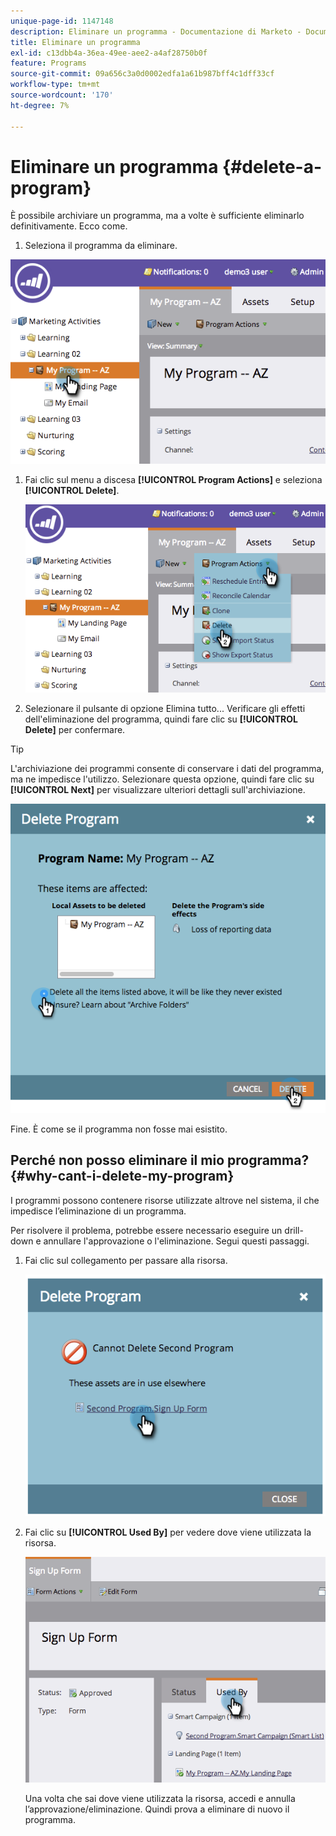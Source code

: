 ```yaml
---
unique-page-id: 1147148
description: Eliminare un programma - Documentazione di Marketo - Documentazione del prodotto
title: Eliminare un programma
exl-id: c13dbb4a-36ea-49ee-aee2-a4af28750b0f
feature: Programs
source-git-commit: 09a656c3a0d0002edfa1a61b987bff4c1dff33cf
workflow-type: tm+mt
source-wordcount: '170'
ht-degree: 7%

---
```


# Eliminare un programma {#delete-a-program}

È possibile archiviare un programma, ma a volte è sufficiente eliminarlo definitivamente. Ecco come.

1. Seleziona il programma da eliminare.

![](assets/image2014-9-23-15-3a40-3a57.png)

1. Fai clic sul menu a discesa **[!UICONTROL Program Actions]** e seleziona **[!UICONTROL Delete]**.

   ![](assets/image2014-9-23-15-3a41-3a11.png)

1. Selezionare il pulsante di opzione Elimina tutto... Verificare gli effetti dell&#39;eliminazione del programma, quindi fare clic su **[!UICONTROL Delete]** per confermare.

>[!TIP]
>
>L&#39;archiviazione dei programmi consente di conservare i dati del programma, ma ne impedisce l&#39;utilizzo. Selezionare questa opzione, quindi fare clic su **[!UICONTROL Next]** per visualizzare ulteriori dettagli sull&#39;archiviazione.

![](assets/2017-05-05-15-04-15.png)

Fine. È come se il programma non fosse mai esistito.

## Perché non posso eliminare il mio programma? {#why-cant-i-delete-my-program}

I programmi possono contenere risorse utilizzate altrove nel sistema, il che impedisce l’eliminazione di un programma.

Per risolvere il problema, potrebbe essere necessario eseguire un drill-down e annullare l&#39;approvazione o l&#39;eliminazione. Segui questi passaggi.

1. Fai clic sul collegamento per passare alla risorsa.

   ![](assets/image2014-9-23-15-3a42-3a10.png)

1. Fai clic su **[!UICONTROL Used By]** per vedere dove viene utilizzata la risorsa.

   ![](assets/image2014-9-23-15-3a42-3a57.png)

   Una volta che sai dove viene utilizzata la risorsa, accedi e annulla l’approvazione/eliminazione. Quindi prova a eliminare di nuovo il programma.
